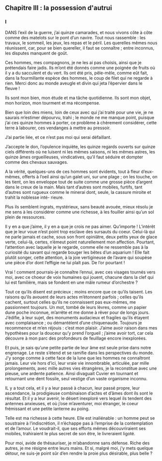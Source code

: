 ## Chapitre III : la possession d'autrui

### I

DANS l’exil de la guerre, j’ai quinze camarades, et nous vivons côte à côte comme des matelots sur le pont d’un navire. Tout nous rassemble : les travaux, le sommeil, les jeux, les repas et le péril. Les querelles mêmes nous réunissent, car, pour se bien quereller, il faut se connaître ; entre inconnus, les disputes manquent de goût.

Ces hommes, mes compagnons, je ne les ai pas choisis, ainsi que je prétendais faire jadis. Ils m’ont été donnés comme une poignée de fruits où il y a du sacculent et du vert. Ils ont été pris, pêle-mêle, comme eût fait, dans la fourmillante espèce des hommes, le coup de filet qui ne regarde à rien. Merci donc au monde aveugle et divin qui jeta l’épervier dans le fleuve !

Ils sont mon bien, mon étude et ma tâche quotidienne. Ils sont mon objet, mon horizon, mon tourment et ma récompense.

Bien que loin des miens, loin de ceux avec qui j’ai traité pour une vie, je ne saurais m’estimer dépourvu, trahi ; le monde ne me manque point, puisque j’ai ces quinze hommes à porter, ce problème à chèrement considérer, cette terre à labourer, ces vendanges à mettre au pressoir.

J’ai partie liée, et ce n’est pas moi qui serai défaillant.

J’accepte le don, l’opulence inquiète, les quinze regards ouverts sur quinze ciels différents où ne luisent ni les mêmes saisons, ni les mêmes astres, les quinze âmes orgueilleuses, vindicatives, qu’il faut séduire et dompter comme des chevaux sauvages.

A la vérité, quelques-uns de ces hommes sont évidents, tout à fleur d’eux-mêmes, offerts à l’oeil ainsi qu’un galet uni, sur une plage ; on les touche, on les tient, on les enveloppe tout de suite comme une grosse pièce d’argent dans le creux de la main. Mais tant d’autres sont mobiles, furtifs, tant d’autres sont rugueux comme le minerai dont, seule, la cassure miroite et trahit la noblesse inté-
rieure.

Plus ils semblent ingrats, mystérieux, sans beauté avouée, mieux résolu je me sens à les considérer comme une richesse, à les fouiller ainsi qu’un sol plein de ressources.

Il y en a que j’aime, il y en a que je crois ne pas aimer. Qu’importe ! L’intérêt que je
leur voue n’est point trop esclave des sursauts du coeur. Celui-là qui ne parle jamais et cache, sous son front opiniâtre, deux petits yeux de glace verte, celui-là, certes, n’émeut point naturellement mon affection. Pourtant, l’attention avec laquelle je le regarde, comme elle ne ressemble pas à la curiosité du savant qui regarde bouger les bêtes d’un aquarium ! Elle fait plutôt songer, cette attention, à la joie vertigineuse de l’avare qui soupèse une pièce d’or dont l’effigie ne lui plaît pas. De l’or pourtant !

Vrai ! comment pourrais-je connaître l’ennui, avec ces visages tournés vers moi, avec ce choeur de voix humaines qui jouent, chacune dans la clef qui lui est familière, mais se fondent en une mâle rumeur d’orchestre ?

Tout ce qu’ils disent est précieux ; moins encore que ce qu’ils taisent. Les raisons qu’ils avouent de leurs actes m’étonnent parfois ; celles qu’ils cachent, surtout celles qu’ils ne connaissent pas eux-mêmes, me passionnent toujours. Un mot, tombé de leurs lèvres, comme un papier dune poche inconnue, m’arrête et me donne à rêver pour de longs jours. J’édifie, à leur sujet, des monuments audacieux et fragiles qu’ils étayent avec complaisance ; ou démantèlent d’une chiquenaude. Toujours je recommence et m’en réjouis : c’est mon plaisir. J’aime avoir raison dans mes hypothèses pour la douceur qu’y prend l’orgueil ; j’aime avoir tort, car cela découvre à mon parc des profondeurs de feuillage
encore inexplorées.

Et puis, je sais qu’une petite partie de leur âme est seule prise dans notre engrenage. Le reste s’étend et se ramifie dans les perspectives du monde. J’y songe comme à cette face de la lune que les hommes ne connaîtront jamais. Leur vie hors d’ici, leur vraie vie innombrable, articulée, par mille prolongements, avec mille autres vies étrangères, je la reconstitue avec une pieuse, une ardente patience. Ainsi divaguait Cuvier en tournant et retournant une dent fossile, seul vestige d’un vaste organisme inconnu.

IL y a tout cela, et il y a leur passé à chacun, leur passé propre, leur ascendance, la prodigieuse combinaison d’actes et d’âmes dont ils sont le résultat. Et il y a leur avenir, le désert inexploré vers lequel ils tendent des antennes anxieuses, et où j’ose m’aventurer, moi étranger, le coeur frémissant et une petite lanterne au poing.

Telle est ma richesse à cette heure. Elle est inaliénable : un homme peut se soustraire à l’indiscrétion, il n’échappe pas à l’emprise de la contemplation et de l’amour. Le voudrait-il, que ses efforts mêmes découvriraient ses mobiles, trahiraient le plus secret de son être, le livreraient ligoté.

Pour moi, avide de thésauriser, je m’abandonne sans défense. Riche des autres, je me résigne entre leurs mains. Et si, malgré moi, j’y mets quelque détour, ne suis-je point sûr d’en rendre la proie plus désirable, plus belle ?
